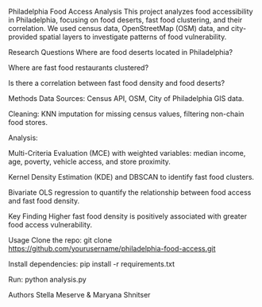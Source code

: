 Philadelphia Food Access Analysis
This project analyzes food accessibility in Philadelphia, focusing on food deserts, fast food clustering, and their correlation. We used census data, OpenStreetMap (OSM) data, and city-provided spatial layers to investigate patterns of food vulnerability.

Research Questions
Where are food deserts located in Philadelphia?

Where are fast food restaurants clustered?

Is there a correlation between fast food density and food deserts?

Methods
Data Sources: Census API, OSM, City of Philadelphia GIS data.

Cleaning: KNN imputation for missing census values, filtering non-chain food stores.

Analysis:

Multi-Criteria Evaluation (MCE) with weighted variables: median income, age, poverty, vehicle access, and store proximity.

Kernel Density Estimation (KDE) and DBSCAN to identify fast food clusters.

Bivariate OLS regression to quantify the relationship between food access and fast food density.

Key Finding
Higher fast food density is positively associated with greater food access vulnerability.

Usage
Clone the repo:
git clone https://github.com/yourusername/philadelphia-food-access.git

Install dependencies:
pip install -r requirements.txt

Run:
python analysis.py

Authors
Stella Meserve & Maryana Shnitser
